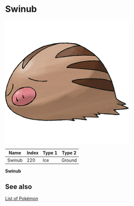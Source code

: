 # Swinub


![Swinub](images/220.png)

| **Name** | **Index** | **Type 1** | **Type 2** |
|----|----|----|----|
| Swinub | 220 | Ice | Ground  |

**Swinub** 

## See also

[List of Pokémon](../pokemon.md)
